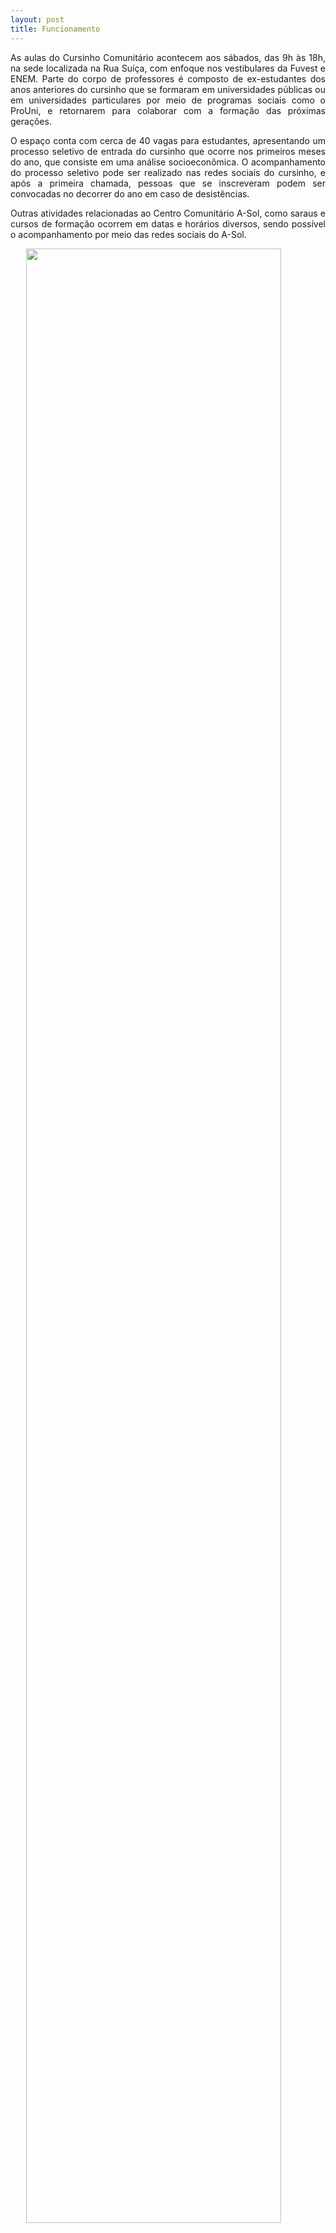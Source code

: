 ```yaml
---
layout: post 
title: Funcionamento
---
```


<p style="text-align:justify;">As aulas do Cursinho Comunitário acontecem aos sábados, das 9h às 18h, na sede localizada na Rua Suíça, com enfoque nos vestibulares da Fuvest e ENEM. Parte do corpo de professores é composto de ex-estudantes dos anos anteriores do cursinho que se formaram em universidades públicas ou em universidades particulares por meio de programas sociais como o ProUni, e retornarem para colaborar com a formação das próximas gerações. </p>

<p style="text-align:justify;">O espaço conta com cerca de 40 vagas para estudantes, apresentando um processo seletivo de entrada do cursinho que ocorre nos primeiros meses do ano, que consiste em uma análise socioeconômica. O acompanhamento do processo seletivo pode ser realizado nas redes sociais do cursinho, e após a primeira chamada, pessoas que se inscreveram podem ser convocadas no decorrer do ano em caso de desistências. </p>

<p style="text-align:justify;"> Outras atividades relacionadas ao Centro Comunitário A-Sol, como saraus e cursos de formação ocorrem em datas e horários diversos, sendo possível o acompanhamento por meio das redes sociais do A-Sol. </p>

<img src="/novosite/assets/img/fotofunc.jpg" style="  display: block;   margin-left: auto;  margin-right: auto; width:90%;">
